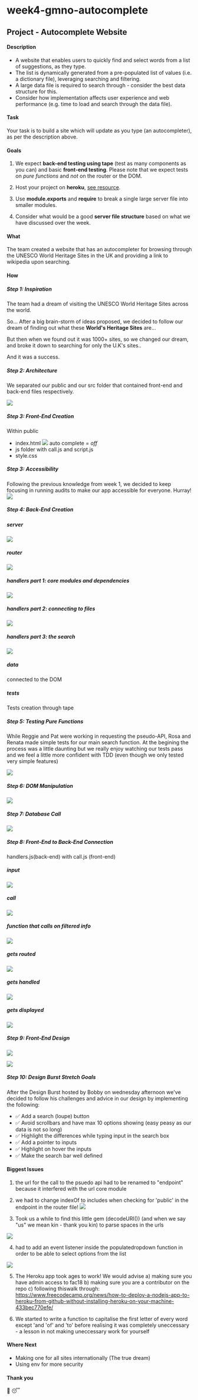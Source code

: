 # week4-gmno-autocomplete

## Project - Autocomplete Website

#### Description

- A website that enables users to quickly find and select words from a list of suggestions, as they type.
- The list is dynamically generated from a pre-populated list of values (i.e. a dictionary file), leveraging searching and filtering.
- A large data file is required to search through - consider the best data structure for this.
- Consider how implementation affects user experience and web performance (e.g. time to load and search through the data file).

#### Task

Your task is to build a site which will update as you type (an autocompleter), as per the description above.

#### Goals

1. We expect **back-end testing using tape** (test as many components as you can) and basic **front-end testing**. Please note that we expect tests on _pure functions_ and _not_ on the router or the DOM.

2. Host your project on **heroku**, [see resource](https://devcenter.heroku.com/articles/getting-started-with-nodejs#introduction).

3. Use **module.exports** and **require** to break a single large server file into smaller modules.

4. Consider what would be a good **server file structure** based on what we have discussed over the week.

#### What

The team created a website that has an autocompleter for browsing through the UNESCO World Heritage Sites in the UK and providing a link to wikipedia upon searching.

#### How

##### Step 1: Inspiration

The team had a dream of visiting the UNESCO World Heritage Sites across the world.

So... After a big brain-storm of ideas proposed, we decided to follow our dream of finding out what these **World's Heritage Sites** are...

But then when we found out it was 1000+ sites, so we changed our dream, and broke it down to searching for only the U.K's sites..

And it was a success.

##### Step 2: Architecture
We separated our public and our src folder that contained front-end and back-end files respectively.

![](https://i.imgur.com/X7e9RYm.png)

##### Step 3: Front-End Creation
Within public
* index.html
![](https://i.imgur.com/ziekw81.png)
auto complete = *off*
* js folder with call.js and script.js
* style.css
##### Step 3: Accessibility

Following the previous knowledge from week 1, we decided to keep focusing in running audits to make our app accessible for everyone. Hurray!  
![](https://i.imgur.com/fW8panM.png)

##### Step 4: Back-End Creation

##### server

![](https://i.imgur.com/OkIpv58.png)

##### router

![](https://i.imgur.com/REXr3BW.png)

##### handlers part 1: core modules and dependencies

![](https://i.imgur.com/2FIK2eI.png)


##### handlers part 2: connecting to files

![](https://i.imgur.com/kbwFGwQ.png)

##### handlers part 3: the search 

![](https://i.imgur.com/ip7uMXm.png)


##### data

connected to the DOM

##### tests

Tests creation through tape

##### Step 5: Testing Pure Functions

While Reggie and Pat were working in requesting the pseudo-API, Rosa and Renata made simple tests for our main search function. At the begining the process was a little daunting but we really enjoy watching our tests pass and we feel a little more confident with TDD (even though we only tested very simple features)

![](https://i.imgur.com/dahTgyp.png)

##### Step 6: DOM Manipulation

![](https://i.imgur.com/6FPtgyz.png)

##### Step 7: Database Call

![](https://i.imgur.com/owZB6ao.png)

##### Step 8: Front-End to Back-End Connection
handlers.js(back-end) with call.js (front-end)

##### input

![](https://i.imgur.com/Pn2hY9C.png)

##### call

![](https://i.imgur.com/coaPZxt.png)

##### function that calls on filtered info

![](https://i.imgur.com/xlmn4F6.png)

##### gets routed

![](https://i.imgur.com/UK6PWYF.png)

##### gets handled

![](https://i.imgur.com/zX1X5aR.png)

##### gets displayed

![](https://i.imgur.com/9a7SN9v.png)




##### Step 9: Front-End Design

![](https://i.imgur.com/KPrabi6.png)

![](https://i.imgur.com/qXbpnlD.png)



##### Step 10: Design Burst Stretch Goals

After the Design Burst hosted by Bobby on wednesday afternoon we've decided to follow his challenges and advice in our design by implementing the following: 

- ✅ Add a search (loupe) button
- ✅ Avoid scrollbars and have max 10 options showing (easy peasy as our data is not so long)
- ✅ Highlight the differences while typing input in the search box
- ✅ Add a pointer to inputs
- ✅ Highlight on hover the inputs
- ✅ Make the search bar well defined

#### Biggest Issues

1. the url for the call to the psuedo api had to be renamed to "endpoint" because it interfered with the url core module

2. we had to change indexOf to includes when checking for 'public' in the endpoint in the router file! 
 ![](https://i.imgur.com/cWavoXy.png)
 
 3. Took us a while to find this little gem (decodeURI()) (and when we say "us" we mean kin - thank you kin) to parse spaces in the urls

![](https://i.imgur.com/WQrehP3.png)

4. had to add an event listener inside the populatedropdown function in order to be able to select options from the list

![](https://i.imgur.com/AaBT0ud.png)


5. The Heroku app took ages to work! We would advise
    a) making sure you have admin access to fac18
    b) making sure you are a contributor on the repo 
    c) following thiswalk through: https://www.freecodecamp.org/news/how-to-deploy-a-nodejs-app-to-heroku-from-github-without-installing-heroku-on-your-machine-433bec770efe/

6. We  started to write a function to capitalise the first letter of every word except 'and 'of' and 'to' before realising it was completely uneccessary - a lesson in not making uneccessary work for yourself

#### Where Next

* Making one for all sites internationally (The true dream)
* Using env for more security

#### Thank you

🍻 😴

